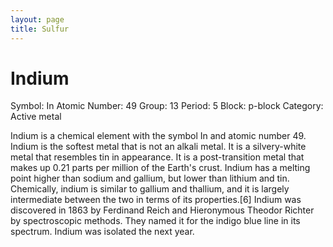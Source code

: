 ```yaml
---
layout: page
title: Sulfur
---
```


# Indium
Symbol: In
Atomic Number: 49
Group: 13
Period: 5
Block: p-block
Category: Active metal

Indium is a chemical element with the symbol In and atomic number 49. Indium is the softest metal that is not an alkali metal. It is a silvery-white metal that resembles tin in appearance. It is a post-transition metal that makes up 0.21 parts per million of the Earth's crust. Indium has a melting point higher than sodium and gallium, but lower than lithium and tin. Chemically, indium is similar to gallium and thallium, and it is largely intermediate between the two in terms of its properties.[6] Indium was discovered in 1863 by Ferdinand Reich and Hieronymous Theodor Richter by spectroscopic methods. They named it for the indigo blue line in its spectrum. Indium was isolated the next year.



